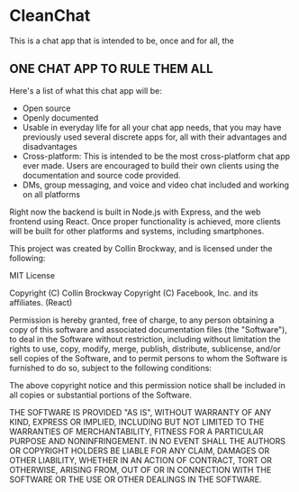 # CleanChat

This is a chat app that is intended to be, once and for all, the

## ONE CHAT APP TO RULE THEM ALL

Here's a list of what this chat app will be:

* Open source
* Openly documented
* Usable in everyday life for all your chat app needs, that you may have previously used several discrete apps for, all with their advantages and disadvantages
* Cross-platform: This is intended to be the most cross-platform chat app ever made. Users are encouraged to build their own clients using the documentation and source code provided.
* DMs, group messaging, and voice and video chat included and working on all platforms

Right now the backend is built in Node.js with Express, and the web frontend using React. Once proper functionality is achieved, more clients will be built for other platforms and systems, including smartphones.

This project was created by Collin Brockway, and is licensed under the following:

MIT License

Copyright (C) Collin Brockway
Copyright (C) Facebook, Inc. and its affiliates. (React)

Permission is hereby granted, free of charge, to any person obtaining a copy
of this software and associated documentation files (the "Software"), to deal
in the Software without restriction, including without limitation the rights
to use, copy, modify, merge, publish, distribute, sublicense, and/or sell
copies of the Software, and to permit persons to whom the Software is
furnished to do so, subject to the following conditions:

The above copyright notice and this permission notice shall be included in all
copies or substantial portions of the Software.

THE SOFTWARE IS PROVIDED "AS IS", WITHOUT WARRANTY OF ANY KIND, EXPRESS OR
IMPLIED, INCLUDING BUT NOT LIMITED TO THE WARRANTIES OF MERCHANTABILITY,
FITNESS FOR A PARTICULAR PURPOSE AND NONINFRINGEMENT. IN NO EVENT SHALL THE
AUTHORS OR COPYRIGHT HOLDERS BE LIABLE FOR ANY CLAIM, DAMAGES OR OTHER
LIABILITY, WHETHER IN AN ACTION OF CONTRACT, TORT OR OTHERWISE, ARISING FROM,
OUT OF OR IN CONNECTION WITH THE SOFTWARE OR THE USE OR OTHER DEALINGS IN THE
SOFTWARE.
